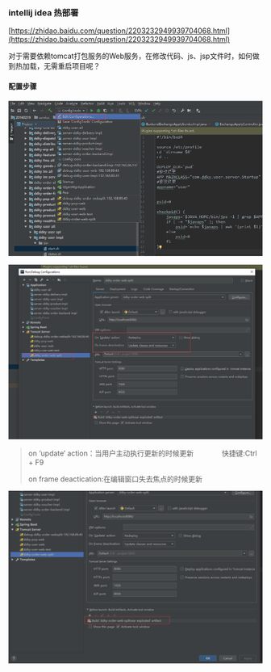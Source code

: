 ### intellij idea 热部署

[https://zhidao.baidu.com/question/2203232949939704068.html](https://zhidao.baidu.com/question/2203232949939704068.html)

对于需要依赖tomcat打包服务的Web服务，在修改代码、js、jsp文件时，如何做到热加载，无需重启项目呢？

#### 配置步骤

![](/assets/import11.png)

![](/assets/import12.png)

> on ‘update‘ action：当用户主动执行更新的时候更新　　　　快捷键:Ctrl + F9
>
> on frame deactication:在编辑窗口失去焦点的时候更新

![](/assets/import13.png)



